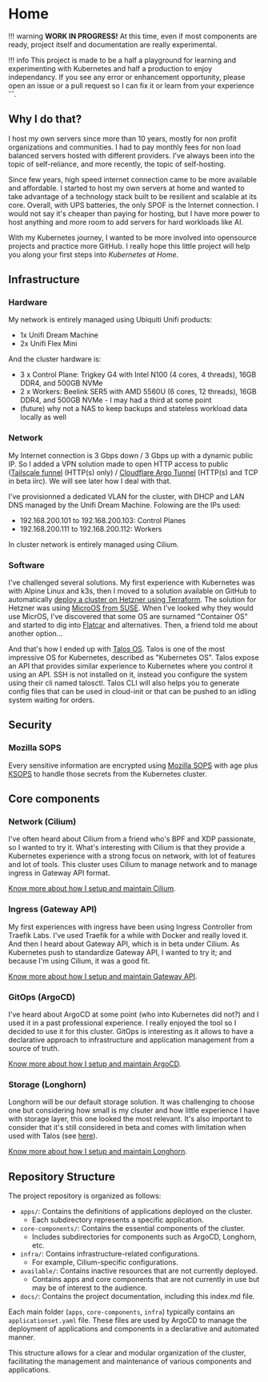 # Home

!!! warning
    **WORK IN PROGRESS!** At this time, even if most components are ready, project itself and documentation are really experimental.

!!! info
    This project is made to be a half a playground for learning and experimenting with Kubernetes and half a production to enjoy independancy. If you see any error or enhancement opportunity, please open an issue or a pull request so I can fix it or learn from your experience ˆˆ.

## Why I do that?

I host my own servers since more than 10 years, mostly for non profit organizations and communities. I had to pay monthly fees for non load balanced servers hosted with different providers. I've always been into the topic of self-reliance, and more recently, the topic of self-hosting.

Since few years, high speed internet connection came to be more available and affordable. I started to host my own servers at home and wanted to take advantage of a technology stack built to be resilient and scalable at its core. Overall, with UPS batteries, the only SPOF is the Internet connection. I would not say it's cheaper than paying for hosting, but I have more power to host anything and more room to add servers for hard workloads like AI.

With my Kubernetes journey, I wanted to be more involved into opensource projects and practice more GitHub. I really hope this little project will help you along your first steps into _Kubernetes at Home_.

## Infrastructure

### Hardware

My network is entirely managed using Ubiquiti Unifi products:

- 1x Unifi Dream Machine
- 2x Unifi Flex Mini

And the cluster hardware is:

- 3 x Control Plane: Trigkey G4 with Intel N100 (4 cores, 4 threads), 16GB DDR4, and 500GB NVMe
- 2 x Workers: Beelink SER5 with AMD 5560U (6 cores, 12 threads), 16GB DDR4, and 500GB NVMe - I may had a third at some point
- (future) why not a NAS to keep backups and stateless workload data locally as well

### Network

My Internet connection is 3 Gbps down / 3 Gbps up with a dynamic public IP. So I added a VPN solution made to open HTTP access to public ([Tailscale funnel](https://tailscale.com/) (HTTP(s) only) / [Cloudflare Argo Tunnel](https://www.cloudflare.com/) (HTTP(s) and TCP in beta iirc). We will see later how I deal with that.

I've provisionned a dedicated VLAN for the cluster, with DHCP and LAN DNS managed by the Unifi Dream Machine. Folowing are the IPs used:

- 192.168.200.101 to 192.168.200.103: Control Planes
- 192.168.200.111 to 192.168.200.112: Workers

In cluster network is entirely managed using Cilium.

### Software

I've challenged several solutions. My first experience with Kubernetes was with Alpine Linux and k3s, then I moved to a solution available on GitHub to automatically [deploy a cluster on Hetzner using Terraform](https://github.com/kube-hetzner/terraform-hcloud-kube-hetzner). The solution for Hetzner was using [MicroOS from SUSE](https://microos.opensuse.org/). When I've looked why they would use MicrOS, I've discovered that some OS are surnamed "Container OS" and started to dig into [Flatcar](https://www.flatcar.org/) and alternatives. Then, a friend told me about another option...

And that's how I ended up with [Talos OS](https://www.talos.dev/). Talos is one of the most impressive OS for Kubernetes, described as "Kubernetes OS". Talos expose an API that provides similar experience to Kubernetes where you control it using an API. SSH is not installed on it, instead you configure the system using their cli named talosctl. Talos CLI will also helps you to generate config files that can be used in cloud-init or that can be pushed to an idling system waiting for orders.

## Security

### Mozilla SOPS

Every sensitive information are encrypted using [Mozilla SOPS](https://github.com/getsops/sops) with age plus [KSOPS](https://github.com/viaduct-ai/kustomize-sops) to handle those secrets from the Kubernetes cluster.

## Core components

### Network (Cilium)

I've often heard about Cilium from a friend who's BPF and XDP passionate, so I wanted to try it. What's interesting with Cilium is that they provide a Kubernetes experience with a strong focus on network, with lot of features and lot of tools. This cluster uses Cilium to manage network and to manage ingress in Gateway API format.

[Know more about how I setup and maintain Cilium](Core%20components/cilium/).

### Ingress (Gateway API)

My first experiences with ingress have been using Ingress Controller from Traefik Labs. I've used Traefik for a while with Docker and really loved it. And then I heard about Gateway API, which is in beta under Cilium. As Kubernetes push to standardize Gateway API, I wanted to try it; and because I'm using Cilium, it was a good fit.

[Know more about how I setup and maintain Gateway API](Core%20components/gateway-api.md).

### GitOps (ArgoCD)

I've heard about ArgoCD at some point (who into Kubernetes did not?) and I used it in a past professional experience. I really enjoyed the tool so I decided to use it for this cluster. GitOps is interesting as it allows to have a declarative approach to infrastructure and application management from a source of truth.

[Know more about how I setup and maintain ArgoCD](Core%20components/argocd.md).

### Storage (Longhorn)

Longhorn will be our default storage solution. It was challenging to choose one but considering how small is my clsuter and how little experience I have with storage layer, this one looked the most relevant. It's also important to consider that it's still considered in beta and comes with limitation when used with Talos (see [here](https://longhorn.io/docs/1.7.0/advanced-resources/os-distro-specific/talos-linux-support/)).

[Know more about how I setup and maintain Longhorn](Core%20components/longhorn.md).

## Repository Structure

The project repository is organized as follows:

- `apps/`: Contains the definitions of applications deployed on the cluster.
  - Each subdirectory represents a specific application.
- `core-components/`: Contains the essential components of the cluster.
  - Includes subdirectories for components such as ArgoCD, Longhorn, etc.
- `infra/`: Contains infrastructure-related configurations.
  - For example, Cilium-specific configurations.
- `available/`: Contains inactive resources that are not currently deployed.
  - Contains apps and core components that are not currently in use but may be of interest to the audience.
- `docs/`: Contains the project documentation, including this index.md file.

Each main folder (`apps`, `core-components`, `infra`) typically contains an `applicationset.yaml` file. These files are used by ArgoCD to manage the deployment of applications and components in a declarative and automated manner.

This structure allows for a clear and modular organization of the cluster, facilitating the management and maintenance of various components and applications.
